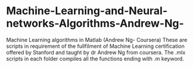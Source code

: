 # Machine-Learning-and-Neural-networks-Algorithms-Andrew-Ng-
Machine Learning algorithms in Matlab (Andrew Ng- Coursera)
These are scripts in requirement of the fullfilment of Machine Learning certification offered by Stanford and taught by dr Andrew Ng from coursera.
The .mlx scripts in each folder compiles all the functions ending with .m keyword. 
